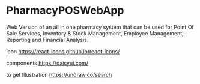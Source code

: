 # PharmacyPOSWebApp

Web Version of an all in one pharmacy system that can be used for Point Of Sale Services, Inventory &amp; Stock Management, Employee Management, Reporting and Financial Analysis.

icon
https://react-icons.github.io/react-icons/

components
https://daisyui.com/

to get Illustration
https://undraw.co/search
